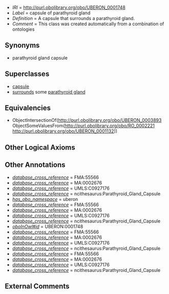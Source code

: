 * *IRI* = http://purl.obolibrary.org/obo/UBERON_0001748
 * *Label* = capsule of parathyroid gland
 * *Definition* = A capsule that surrounds a parathyroid gland.
 * *Comment* = This class was created automatically from a combination of ontologies

## Synonyms

 * parathyroid gland capsule

## Superclasses

 * [capsule](../../UBERON/93/UBERON_0003893.md)
 * [surrounds](../../RO/21/RO_0002221.md) some [parathyroid gland](../../UBERON/32/UBERON_0001132.md)

## Equivalencies

 * ObjectIntersectionOf(<http://purl.obolibrary.org/obo/UBERON_0003893> ObjectSomeValuesFrom(<http://purl.obolibrary.org/obo/RO_0002221> <http://purl.obolibrary.org/obo/UBERON_0001132>))

## Other Logical Axioms


## Other Annotations

 * *[database_cross_reference](../../ef/oboInOwl#hasDbXref.md)* = FMA:55566
 * *[database_cross_reference](../../ef/oboInOwl#hasDbXref.md)* = MA:0002676
 * *[database_cross_reference](../../ef/oboInOwl#hasDbXref.md)* = UMLS:C0927176
 * *[database_cross_reference](../../ef/oboInOwl#hasDbXref.md)* = ncithesaurus:Parathyroid_Gland_Capsule
 * *[has_obo_namespace](../../ce/oboInOwl#hasOBONamespace.md)* = uberon
 * *[database_cross_reference](../../ef/oboInOwl#hasDbXref.md)* = FMA:55566
 * *[database_cross_reference](../../ef/oboInOwl#hasDbXref.md)* = MA:0002676
 * *[database_cross_reference](../../ef/oboInOwl#hasDbXref.md)* = UMLS:C0927176
 * *[database_cross_reference](../../ef/oboInOwl#hasDbXref.md)* = ncithesaurus:Parathyroid_Gland_Capsule
 * *[oboInOwl#id](../../id/oboInOwl#id.md)* = UBERON:0001748
 * *[database_cross_reference](../../ef/oboInOwl#hasDbXref.md)* = FMA:55566
 * *[database_cross_reference](../../ef/oboInOwl#hasDbXref.md)* = MA:0002676
 * *[database_cross_reference](../../ef/oboInOwl#hasDbXref.md)* = UMLS:C0927176
 * *[database_cross_reference](../../ef/oboInOwl#hasDbXref.md)* = ncithesaurus:Parathyroid_Gland_Capsule
 * *[database_cross_reference](../../ef/oboInOwl#hasDbXref.md)* = FMA:55566
 * *[database_cross_reference](../../ef/oboInOwl#hasDbXref.md)* = MA:0002676
 * *[database_cross_reference](../../ef/oboInOwl#hasDbXref.md)* = UMLS:C0927176
 * *[database_cross_reference](../../ef/oboInOwl#hasDbXref.md)* = ncithesaurus:Parathyroid_Gland_Capsule

## External Comments

